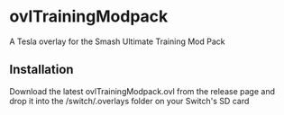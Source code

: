 # ovlTrainingModpack

A Tesla overlay for the Smash Ultimate Training Mod Pack

## Installation

Download the latest ovlTrainingModpack.ovl from the release page and drop it into the /switch/.overlays folder on your Switch's SD card
